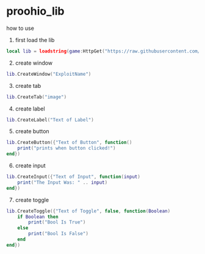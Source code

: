 # proohio_lib

how to use

1. first load the lib
```lua
local lib = loadstring(game:HttpGet("https://raw.githubusercontent.com/ChimeraLle/proohio_lib/refs/heads/main/source"))()
```

2. create window
```lua
lib.CreateWindow("ExploitName")
```

3. create tab
```lua
lib.CreateTab("image")
```

4. create label
```lua
lib.CreateLabel("Text of Label")
```

5. create button
```lua
lib.CreateButton({"Text of Button", function()
	print("prints when button clicked!")
end})
```

6. create input
```lua
lib.CreateInput({"Text of Input", function(input)
	print("The Input Was: " .. input)
end})
```

7. create toggle
```lua
lib.CreateToggle({"Text of Toggle", false, function(Boolean)
	if Boolean then
		print("Bool Is True")
	else
		print("Bool Is False")
	end
end})
```
